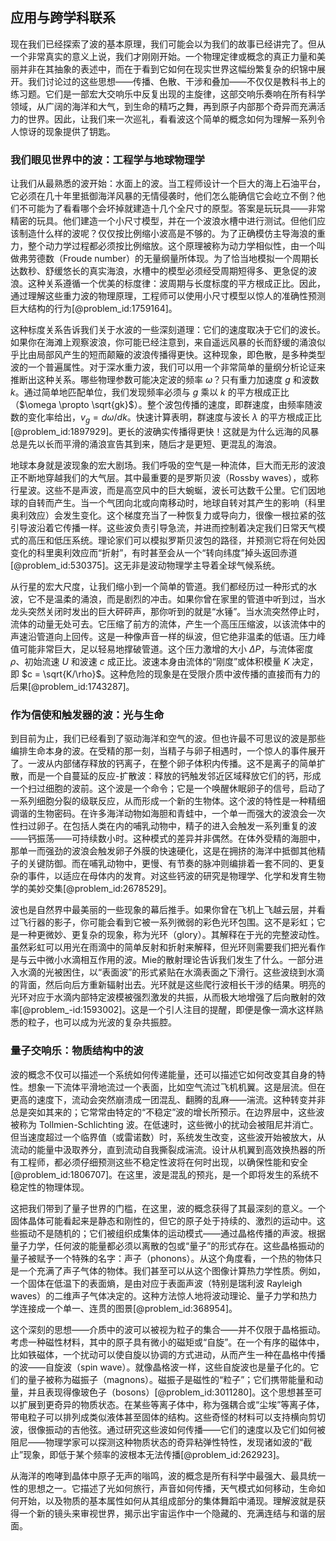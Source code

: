 ## 应用与跨学科联系

现在我们已经探索了波的基本原理，我们可能会以为我们的故事已经讲完了。但从一个非常真实的意义上说，我们才刚刚开始。一个物理定律或概念的真正力量和美丽并非在其抽象的表述中，而在于看到它如何在现实世界这幅纷繁复杂的织锦中展开。我们讨论过的这些思想——传播、色散、干涉和叠加——不仅仅是教科书上的练习题。它们是一部宏大交响乐中反复出现的主旋律，这部交响乐奏响在所有科学领域，从广阔的海洋和大气，到生命的精巧之舞，再到原子内部那个奇异而充满活力的世界。因此，让我们来一次巡礼，看看波这个简单的概念如何为理解一系列令人惊讶的现象提供了钥匙。

### 我们眼见世界中的波：工程学与地球物理学

让我们从最熟悉的波开始：水面上的波。当工程师设计一个巨大的海上石油平台，它必须在几十年里抵御海洋风暴的无情侵袭时，他们怎么能确信它会屹立不倒？他们不可能为了看看哪个会坏掉就建造十几个全尺寸的原型。答案是玩玩具——非常精密的玩具。他们建造一个小尺寸模型，并在一个波浪水槽中进行测试。但他们应该制造什么样的波呢？仅仅按比例缩小波高是不够的。为了正确模仿主导海浪的重力，整个动力学过程都必须按比例缩放。这个原理被称为动力学相似性，由一个叫做弗劳德数（Froude number）的无量纲量所体现。为了恰当地模拟一个周期长达数秒、舒缓悠长的真实海浪，水槽中的模型必须经受周期短得多、更急促的波浪。这种关系遵循一个优美的标度律：波周期与长度标度的平方根成正比。因此，通过理解这些重力波的物理原理，工程师可以使用小尺寸模型以惊人的准确性预测巨大结构的行为[@problem_id:1759164]。

这种标度关系告诉我们关于水波的一些深刻道理：它们的速度取决于它们的波长。如果你在海滩上观察波浪，你可能已经注意到，来自遥远风暴的长而舒缓的涌浪似乎比由局部风产生的短而颠簸的波浪传播得更快。这种现象，即色散，是多种类型波的一个普遍属性。对于深水重力波，我们可以用一个非常简单的量纲分析论证来推断出这种关系。哪些物理参数可能决定波的频率 $\omega$？只有重力加速度 $g$ 和波数 $k$。通过简单地匹配单位，我们发现频率必须与 $g$ 乘以 $k$ 的平方根成正比（$\omega \propto \sqrt{gk}$）。整个波包传播的速度，即群速度，由频率随波数的变化率给出，$v_g = d\omega/dk$。快速计算表明，群速度与波长 $\lambda$ 的平方根成正比[@problem_id:1897929]。更长的波确实传播得更快！这就是为什么远海的风暴总是先以长而平滑的涌浪宣告其到来，随后才是更短、更混乱的海浪。

地球本身就是波现象的宏大剧场。我们呼吸的空气是一种流体，巨大而无形的波浪正不断地穿越我们的大气层。其中最重要的是罗斯贝波（Rossby waves），或称行星波。这些不是声波，而是高空风中的巨大蜿蜒，波长可达数千公里。它们因地球的自转而产生。当一个气团向北或向南移动时，地球自转对其产生的影响（科里奥利效应）会发生变化。这个梯度充当了一种恢复力或导向力，很像一根拉紧的弦引导波沿着它传播一样。这些波负责引导急流，并进而控制着决定我们日常天气模式的高压和低压系统。理论家们可以模拟罗斯贝波包的路径，并预测它将在何处因变化的科里奥利效应而“折射”，有时甚至会从一个“转向纬度”掉头返回赤道[@problem_id:530375]。这无非是波动物理学主导着全球气候系统。

从行星的宏大尺度，让我们缩小到一个简单的管道。我们都经历过一种形式的水波，它不是温柔的涌浪，而是剧烈的冲击。如果你曾在家里的管道中听到过，当水龙头突然关闭时发出的巨大砰砰声，那你听到的就是“水锤”。当水流突然停止时，流体的动量无处可去。它压缩了前方的流体，产生一个高压压缩波，以该流体中的声速沿管道向上回传。这是一种像声音一样的纵波，但它绝非温柔的低语。压力峰值可能非常巨大，足以轻易地撑破管道。这个压力激增的大小 $\Delta P$，与流体密度 $\rho$、初始流速 $U$ 和波速 $c$ 成正比。波速本身由流体的“刚度”或体积模量 $K$ 决定，即 $c = \sqrt{K/\rho}$。这种危险的现象是在受限介质中波传播的直接而有力的后果[@problem_id:1743287]。

### 作为信使和触发器的波：光与生命

到目前为止，我们已经看到了驱动海洋和空气的波。但也许最不可思议的波是那些编排生命本身的波。在受精的那一刻，当精子与卵子相遇时，一个惊人的事件展开了。一波从内部储存释放的钙离子，在整个卵子体积内传播。这不是离子的简单扩散，而是一个自蔓延的反应-扩散波：释放的钙触发邻近区域释放它们的钙，形成一个扫过细胞的波前。这个波是一个命令；它是一个唤醒休眠卵子的信号，启动了一系列细胞分裂的级联反应，从而形成一个新的生物体。这个波的特性是一种精细调谐的生物密码。在许多海洋动物如海胆和青蛙中，一个单一而强大的波浪会一次性扫过卵子。在包括人类在内的哺乳动物中，精子的进入会触发一系列重复的波——钙振荡——可持续数小时。这种模式的差异并非偶然。在体外受精的海胆中，那单一而强劲的波浪会触发卵子外膜的快速硬化，这是在拥挤的海洋中抵御其他精子的关键防御。而在哺乳动物中，更慢、有节奏的脉冲则编排着一套不同的、更复杂的事件，以适应在母体内的发育。对这些钙波的研究是物理学、化学和发育生物学的美妙交集[@problem_id:2678529]。

波也是自然界中最美丽的一些现象的幕后推手。如果你曾在飞机上飞越云层，并看过飞行器的影子，你可能会看到它被一系列微弱的彩色光环包围。这不是彩虹；它是一种更微妙、更复杂的现象，称为光环（glory）。其解释在于光的完整波动性。虽然彩虹可以用光在雨滴中的简单反射和折射来解释，但光环则需要我们把光看作是与云中微小水滴相互作用的波。Mie的散射理论告诉我们发生了什么。一部分进入水滴的光被困住，以“表面波”的形式紧贴在水滴表面之下滑行。这些波绕到水滴的背面，然后向后方重新辐射出去。光环就是这些爬行波相长干涉的结果。明亮的光环对应于水滴内部特定波模被强烈激发的共振，从而极大地增强了后向散射的效率[@problem_-id:1593002]。这是一个引人注目的提醒，即便是像一滴水这样熟悉的粒子，也可以成为光波的复杂共振腔。

### 量子交响乐：物质结构中的波

波的概念不仅可以描述一个系统如何传递能量，还可以描述它如何改变其自身的特性。想象一下流体平滑地流过一个表面，比如空气流过飞机机翼。这是层流。但在更高的速度下，流动会突然崩溃成一团混乱、翻腾的乱麻——湍流。这种转变并非总是突如其来的；它常常由特定的“不稳定”波的增长所预示。在边界层中，这些波被称为 Tollmien-Schlichting 波。在低速时，这些微小的扰动会被阻尼并消亡。但当速度超过一个临界值（或雷诺数）时，系统发生改变，这些波开始被放大，从流动的能量中汲取养分，直到流动自我撕裂成湍流。设计从机翼到高效换热器的所有工程师，都必须仔细预测这些不稳定性波将在何时出现，以确保性能和安全[@problem_id:1806707]。在这里，波是混乱的预兆，是一个即将发生的系统不稳定性的物理体现。

这把我们带到了量子世界的门槛，在这里，波的概念获得了其最深刻的意义。一个固体晶体可能看起来是静态和刚性的，但它的原子处于持续的、激烈的运动中。这些振动不是随机的；它们被组织成集体的运动模式——通过晶格传播的声波。根据量子力学，任何波的能量都必须以离散的包或“量子”的形式存在。这些晶格振动的量子被赋予一个特殊的名字：声子（phonons）。从这个角度看，一个热的物体只是一个充满了声子气体的物体。我们甚至可以从这个图像计算热力学性质。例如，一个固体在低温下的表面熵，是由对应于表面声波（特别是瑞利波 Rayleigh waves）的二维声子气体决定的。这种方法惊人地将波动理论、量子力学和热力学连接成一个单一、连贯的图景[@problem_id:368954]。

这个深刻的思想——介质中的波可以被视为粒子的集合——并不仅限于晶格振动。考虑一种磁性材料，其中的原子具有微小的磁矩或“自旋”。在一个有序的磁体中，比如铁磁体，一个扰动可以使自旋以协调的方式进动，从而产生一种在晶格中传播的波——自旋波（spin wave）。就像晶格波一样，这些自旋波也是量子化的。它们的量子被称为磁振子（magnons）。磁振子是磁性的“粒子”；它们携带能量和动量，并且表现得像玻色子（bosons）[@problem_id:3011280]。这个思想甚至可以扩展到更奇异的物质状态。在某些等离子体中，称为强耦合或“尘埃”等离子体，带电粒子可以排列成类似液体甚至固体的结构。这些奇怪的材料可以支持横向剪切波，很像振动的吉他弦。通过研究这些波如何传播——它们的速度以及它们如何被阻尼——物理学家可以探测这种物质状态的奇异粘弹性特性，发现诸如波的“截止”现象，即低于某个频率的波根本无法传播[@problem_id:262923]。

从海洋的咆哮到晶体中原子无声的嗡鸣，波的概念是所有科学中最强大、最具统一性的思想之一。它描述了光如何旅行，声音如何传播，天气模式如何移动，生命如何开始，以及物质的基本属性如何从其组成部分的集体舞蹈中涌现。理解波就是获得一个新的镜头来审视世界，揭示出宇宙运作中一个隐藏的、充满连结与和谐的层面。